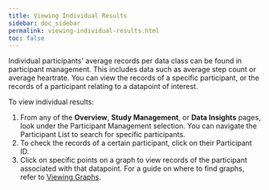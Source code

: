 ```yaml
---
title: Viewing Individual Results
sidebar: doc_sidebar
permalink: viewing-individual-results.html
toc: false
---
```


Individual participants' average records per data class can be found in participant management. This includes data such as average step count or average heartrate. You can view the records of a specific participant, or the records of a participant relating to a datapoint of interest.

To view individual results:

1. From any of the **Overview**, **Study Management**, or **Data Insights** pages, look under the Participant Management selection. You can navigate the Participant List to search for specific participants.
2. To check the records of a certain participant, click on their Participant ID.
3. Click on specific points on a graph to view records of the participant associated with that datapoint. For a guide on where to find graphs, refer to [Viewing Graphs](./viewing-graphs.md).